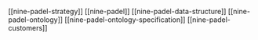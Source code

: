 [[nine-padel-strategy]]
[[nine-padel]]
[[nine-padel-data-structure]]
[[nine-padel-ontology]]
[[nine-padel-ontology-specification]]
[[nine-padel-customers]]